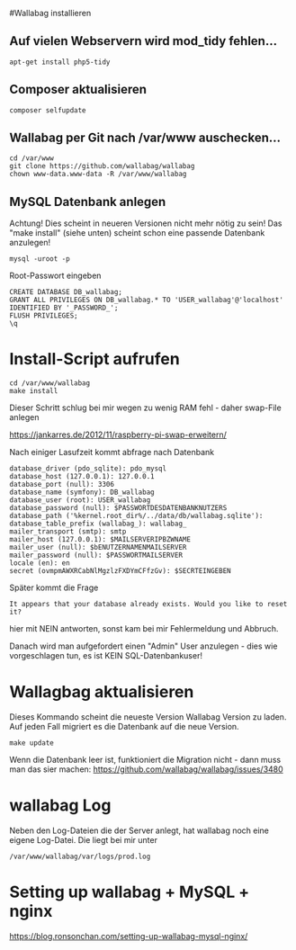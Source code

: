 #Wallabag installieren

## Auf vielen Webservern wird mod_tidy fehlen...
    apt-get install php5-tidy

## Composer aktualisieren

    composer selfupdate    

## Wallabag per Git nach /var/www auschecken...
    cd /var/www
    git clone https://github.com/wallabag/wallabag
    chown www-data.www-data -R /var/www/wallabag

## MySQL Datenbank anlegen

Achtung! Dies scheint in neueren Versionen nicht mehr nötig zu sein!
Das "make install" (siehe unten) scheint schon eine passende Datenbank anzulegen!

    mysql -uroot -p

Root-Passwort eingeben


    CREATE DATABASE DB_wallabag;
    GRANT ALL PRIVILEGES ON DB_wallabag.* TO 'USER_wallabag'@'localhost' IDENTIFIED BY '_PASSWORD_';
    FLUSH PRIVILEGES;
    \q

# Install-Script aufrufen

    cd /var/www/wallabag
    make install

Dieser Schritt schlug bei mir wegen zu wenig RAM fehl - daher swap-File anlegen

https://jankarres.de/2012/11/raspberry-pi-swap-erweitern/

Nach einiger Lasufzeit kommt abfrage nach Datenbank

    database_driver (pdo_sqlite): pdo_mysql
    database_host (127.0.0.1): 127.0.0.1
    database_port (null): 3306
    database_name (symfony): DB_wallabag
    database_user (root): USER_wallabag
    database_password (null): $PASSWORTDESDATENBANKNUTZERS
    database_path ('%kernel.root_dir%/../data/db/wallabag.sqlite'):
    database_table_prefix (wallabag_): wallabag_
    mailer_transport (smtp): smtp
    mailer_host (127.0.0.1): $MAILSERVERIPBZWNAME
    mailer_user (null): $bENUTZERNAMENMAILSERVER
    mailer_password (null): $PASSWORTMAILSERVER
    locale (en): en
    secret (ovmpmAWXRCabNlMgzlzFXDYmCFfzGv): $SECRTEINGEBEN

Später kommt die Frage

    It appears that your database already exists. Would you like to reset it?

hier mit NEIN antworten, sonst kam bei mir Fehlermeldung und Abbruch. 

Danach wird man aufgefordert einen "Admin" User anzulegen - dies wie vorgeschlagen tun, es ist KEIN SQL-Datenbankuser!

# Wallagbag aktualisieren

Dieses Kommando scheint die neueste Version Wallabag Version zu laden.
Auf jeden Fall migriert es die Datenbank auf die neue Version.

    make update

Wenn die Datenbank leer ist, funktioniert die Migration nicht - dann muss man das sier machen:
https://github.com/wallabag/wallabag/issues/3480

# wallabag Log
Neben den Log-Dateien die der Server anlegt, hat wallabag noch eine eigene Log-Datei.
Die liegt bei mir unter

    /var/www/wallabag/var/logs/prod.log


# Setting up wallabag + MySQL + nginx

https://blog.ronsonchan.com/setting-up-wallabag-mysql-nginx/
